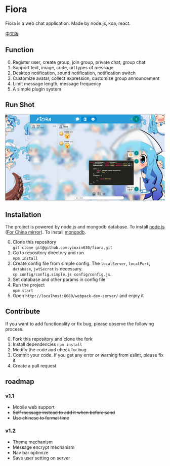 # Fiora

Fiora is a web chat application. Made by node.js, koa, react.

[中文版](readme-zh.md)

## Function

0. Register user, create group, join group, private chat, group chat
0. Support text, image, code, url types of message
0. Desktop notification, sound notification, notification switch
0. Customize avatar, collect expression, customize group announcement
0. Limit message length, message frequency
0. A simple plugin system

## Run Shot

![](screenshot_01.png)

## Installation

The project is powered by node.js and mongodb database. To install [node.js](https://nodejs.org/en/download/) ([For China mirror](https://npm.taobao.org/mirrors/node)). To install [mongodb](https://docs.mongodb.com/manual/installation/).

0. Clone this repository  
`git clone git@github.com:yinxin630/fiora.git`
0. Go to repository directory and run  
`npm install`
0. Create config file from simple config. The `localServer`, `localPort`, `database`, `jwtSecret` is necessary.  
`cp config/config.simple.js config/config.js`. 
0. Set database and other params in config file
0. Run the project  
`npm start`
0. Open `http://localhost:8080/webpack-dev-server/` and enjoy it

## Contribute

If you want to add functionality or fix bug, please observe the following process.

0. Fork this repository and clone the fork
0. Install dependencies `npm install`
0. Modify the code and check for bug
0. Commit your code. If you get any error or warning from eslint, please fix it
0. Create a pull request 

## roadmap

### v1.1

* Mobile web support
* ~~Self message instead to add it when before send~~
* ~~Use chinese to format time~~

### v1.2

* Theme mechanism
* Message encrypt mechanism
* Nav bar optimize
* Save user setting on server